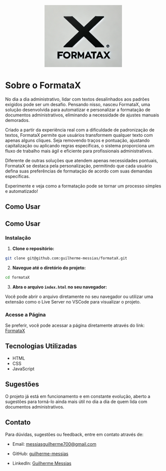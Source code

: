 <div align="center">
  <img src="/img/formataX-logo.png" alt='Logo do Projeto FormataX' width="250" height="200">
</div>

# Sobre o FormataX

No dia a dia administrativo, lidar com textos desalinhados aos padrões exigidos pode ser um desafio. Pensando nisso, nasceu FormataX, uma solução desenvolvida para automatizar e personalizar a formatação de documentos administrativos, eliminando a necessidade de ajustes manuais demorados.

Criado a partir da experiência real com a dificuldade de padronização de textos, FormataX permite que usuários transformem qualquer texto com apenas alguns cliques. Seja removendo traços e pontuação, ajustando capitalização ou aplicando regras específicas, o sistema proporciona um fluxo de trabalho mais ágil e eficiente para profissionais administrativos.

Diferente de outras soluções que atendem apenas necessidades pontuais, FormataX se destaca pela personalização, permitindo que cada usuário defina suas preferências de formatação de acordo com suas demandas específicas.

Experimente e veja como a formatação pode se tornar um processo simples e automatizado!

## Como Usar

## Como Usar

### Instalação

1. **Clone o repositório:**

  ```bash
  git clone git@github.com:guilherme-messias/formataX.git
  ```

2. **Navegue até o diretório do projeto:**

  ```bash
  cd formataX
  ```

3. **Abra o arquivo `index.html` no seu navegador:**

  Você pode abrir o arquivo diretamente no seu navegador ou utilizar uma extensão como o Live Server no VSCode para visualizar o projeto.

### Acesse a Página

Se preferir, você pode acessar a página diretamente através do link: [FormataX](https://guilherme-messias.github.io/formataX/)
<!-- todo: passo a passo da página html -->
## Tecnologias Utilizadas

* HTML
* CSS
* JavaScript

## Sugestões

O projeto já está em funcionamento e em constante evolução, aberto a sugestões para torná-lo ainda mais útil no dia a dia de quem lida com documentos administrativos.

## Contato

Para dúvidas, sugestões ou feedback, entre em contato através de:

- Email: [messiasguilherme700@gmail.com](mailto:messiasguilherme700@gmail.com)

- GitHub: [guilherme-messias](https://github.com/guilherme-messias)

- LinkedIn: [Guilherme Messias](https://www.linkedin.com/in/guilhermemessiasdev/)




